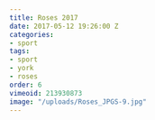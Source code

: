 ```yaml
---
title: Roses 2017
date: 2017-05-12 19:26:00 Z
categories:
- sport
tags:
- sport
- york
- roses
order: 6
vimeoid: 213930873
image: "/uploads/Roses_JPGS-9.jpg"
---
```


